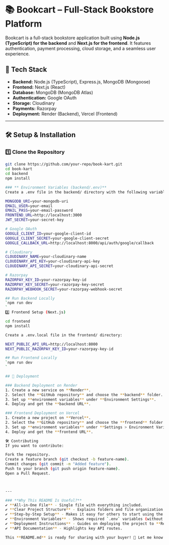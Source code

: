 # 📚 Bookcart – Full-Stack Bookstore Platform

Bookcart is a full-stack bookstore application built using **Node.js (TypeScript) for the backend** and **Next.js for the frontend**. It features authentication, payment processing, cloud storage, and a seamless user experience.

## 🚀 Tech Stack
- **Backend:** Node.js (TypeScript), Express.js, MongoDB (Mongoose)
- **Frontend:** Next.js (React)
- **Database:** MongoDB (MongoDB Atlas)
- **Authentication:** Google OAuth
- **Storage:** Cloudinary
- **Payments:** Razorpay
- **Deployment:** Render (Backend), Vercel (Frontend)

---

## 🛠 Setup & Installation

### **1️⃣ Clone the Repository**
```sh
git clone https://github.com/your-repo/book-kart.git
cd book-kart
cd backend
npm install

### ** Environment Variables (backend/.env)**
Create a .env file in the backend/ directory with the following variables:

MONGODB_URI=your-mongodb-uri
EMAIL_USER=your-email
EMAIL_PASS=your-email-password
FRONTEND_URL=http://localhost:3000
JWT_SECRET=your-secret-key

# Google OAuth
GOOGLE_CLIENT_ID=your-google-client-id
GOOGLE_CLIENT_SECRET=your-google-client-secret
GOOGLE_CALLBACK_URL=http://localhost:8000/api/auth/google/callback

# Cloudinary
CLOUDINARY_NAME=your-cloudinary-name
CLOUDINARY_API_KEY=your-cloudinary-api-key
CLOUDINARY_API_SECRET=your-cloudinary-api-secret

# Razorpay
RAZORPAY_KEY_ID=your-razorpay-key-id
RAZORPAY_KEY_SECRET=your-razorpay-key-secret
RAZORPAY_WEBHOOK_SECRET=your-razorpay-webhook-secret

## Run Backend Locally
`npm run dev
`
3️⃣ Frontend Setup (Next.js)

cd frontend
npm install

Create a .env.local file in the frontend/ directory:

NEXT_PUBLIC_API_URL=http://localhost:8000
NEXT_PUBLIC_RAZORPAY_KEY_ID=your-razorpay-key-id

## Run Frontend Locally
`npm run dev
`

## 🚀 Deployment

### Backend Deployment on Render
1. Create a new service on **Render**.
2. Select the **GitHub repository** and choose the **backend** folder.
3. Set up **environment variables** under **Environment Settings**.
4. Deploy and get the **backend URL**.

### Frontend Deployment on Vercel
1. Create a new project on **Vercel**.
2. Select the **GitHub repository** and choose the **frontend** folder.
3. Set up **environment variables** under **Settings > Environment Variables**.
4. Deploy and get the **frontend URL**.

🛠 Contributing
If you want to contribute:

Fork the repository.
Create a feature branch (git checkout -b feature-name).
Commit changes (git commit -m "Added feature").
Push to your branch (git push origin feature-name).
Open a Pull Request.



---

### **Why This README Is Useful?**
✔ **All-in-One File** - Single file with everything included.  
✔ **Clear Project Structure** - Explains folders and file organization.  
✔ **Step-by-Step Setup** - Makes it easy for others to start using the project.  
✔ **Environment Variables** - Shows required `.env` variables (without exposing secrets).  
✔ **Deployment Instructions** - Guides on deploying the project to **Render (backend)** and **Vercel (frontend)**.  
✔ **API Documentation** - Highlights key API routes.  

This **README.md** is ready for sharing with your buyer! 🚀 Let me know if you need any modifications.







